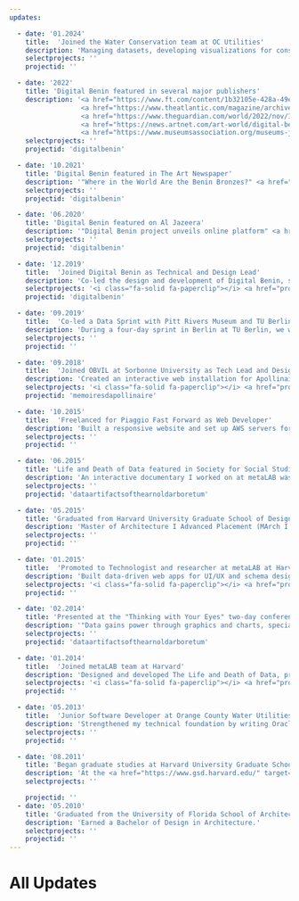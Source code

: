 ```yaml
---
updates:

  - date: '01.2024'
    title:  'Joined the Water Conservation team at OC Utilities'
    description: 'Managing datasets, developing visualizations for consumption trends, and establishing data workflows to support community‑focused water conservation initiatives.'
    selectprojects: ''
    projectid: ''

  - date: '2022'
    title: 'Digital Benin featured in several major publishers'
    description: '<a href="https://www.ft.com/content/1b32105e-428a-49e8-b2f2-d3ba381c4c65" target="_blank">The Financial Times ↗</a>, 
                  <a href="https://www.theatlantic.com/magazine/archive/2022/10/benin-bronzes-nigeria-return-stolen-art/671245/" target="_blank">The Atlantic ↗</a>, 
                  <a href="https://www.theguardian.com/world/2022/nov/10/digital-benin-reunites-thousands-of-objects-scattered-after-british-looting" target="_blank">The Guardian ↗</a>, 
                  <a href="https://news.artnet.com/art-world/digital-benin-markk-benin-bronzes-2205398" target="_blank">artnet ↗</a>, 
                  <a href="https://www.museumsassociation.org/museums-journal/news/2022/11/digital-benin-project-unveils-online-platform" target="_blank">Museums Association ↗</a>'
    selectprojects: ''
    projectid: 'digitalbenin'

  - date: '10.2021'
    title: 'Digital Benin featured in The Art Newspaper'
    description: '"Where in the World Are the Benin Bronzes?" <a href="https://www.aljazeera.com/features/2021/10/12/stealing-africa-how-britain-looted-the-continents-art" target="_blank">Read article ↗</a>'
    selectprojects: ''
    projectid: 'digitalbenin'

  - date: '06.2020'
    title: 'Digital Benin featured on Al Jazeera'
    description: '"Digital Benin project unveils online platform" <a href="https://www.theartnewspaper.com/2020/06/08/digital-benin-a-milestone-on-the-long-slow-journey-to-restitution" target="_blank"> Read article ↗</a>'
    selectprojects: ''
    projectid: 'digitalbenin'

  - date: '12.2019'
    title:  'Joined Digital Benin as Technical and Design Lead'
    description: 'Co-led the design and development of Digital Benin, shaping the concept, approach, and technical layout. Co-developed the backend, front-end, data feeds, and UX.'
    selectprojects: '<i class="fa-solid fa-paperclip"></i> <a href="projects/digitalbenin">View select projects</a>'
    projectid: 'digitalbenin'

  - date: '09.2019'
    title:  'Co-led a Data Sprint with Pitt Rivers Museum and TU Berlin'
    description: 'During a four‑day sprint in Berlin at TU Berlin, we worked with the Pitt Rivers Museum’s collection data to create prototypes, visualizations, and interactive narratives.'
    selectprojects: ''
    projectid: '' 

  - date: '09.2018'
    title:  'Joined OBVIL at Sorbonne University as Tech Lead and Designer'
    description: 'Created an interactive web installation for Apollinaire’s media objects and a centralized JSON metadata repository in collaboration with archivists across Paris.'
    selectprojects: '<i class="fa-solid fa-paperclip"></i> <a href="projects/memoiresdapollinaire">View select projects</a>'
    projectid: 'memoiresdapollinaire'

  - date: '10.2015'
    title:  'Freelanced for Piaggio Fast Forward as Web Developer'
    description: 'Built a responsive website and set up AWS servers for the launch of PFF’s <a href="https://piaggiofastforward.com/" target="_blank">Gita Robot ↗</a>. Provided on‑call support, handling updates, uptime monitoring, troubleshooting and feature enhancements.'
    selectprojects: ''
    projectid: ''

  - date: '06.2015'
    title: 'Life and Death of Data featured in Society for Social Studies of Science'
    description: 'An interactive documentary I worked on at metaLAB was published: "The Life and Death of Data" <a href="https://digitalsts.net/essays/the-life-and-death-of-data/" target="_blank"> Read article ↗</a>'
    selectprojects: ''
    projectid: 'dataartifactsofthearnoldarboretum'

  - date: '05.2015'
    title: 'Graduated from Harvard University Graduate School of Design'
    description: 'Master of Architecture I Advanced Placement (MArch I AP)'
    selectprojects: ''
    projectid: ''

  - date: '01.2015'
    title:  'Promoted to Technologist and researcher at metaLAB at Harvard'
    description: 'Built data-driven web apps for UI/UX and schema design, integrated Arnold Arboretum and Art Museum APIs, and created interactive visualizations for gallery exhibits'
    selectprojects: '<i class="fa-solid fa-paperclip"></i> <a href="projects/curariumsatellite">View select projects</a>'
    projectid: ''

  - date: '02.2014'
    title: 'Presented at the "Thinking with Your Eyes" two-day conference'
    description: '"Data gains power through graphics and charts, specialists say" <a href="https://phys.org/news/2014-03-gains-power-graphics-specialists.html" target="_blank">Read article ↗</a>'
    selectprojects: ''
    projectid: 'dataartifactsofthearnoldarboretum'

  - date: '01.2014'
    title:  'Joined metaLAB team at Harvard'
    description: 'Designed and developed The Life and Death of Data, processing Arboretum plant datasets and building interactive JavaScript visualizations.'
    selectprojects: '<i class="fa-solid fa-paperclip"></i> <a href="projects/dataartifactsofthearnoldarboretum">View select projects</a>'
    projectid: ''

  - date: '05.2013'
    title:  'Junior Software Developer at Orange County Water Utilities'
    description: 'Strengthened my technical foundation by writing Oracle SQL queries, automating Excel reports, and developing a Visual Basic GUI for file management.'
    selectprojects: ''
    projectid: ''

  - date: '08.2011'
    title: 'Began graduate studies at Harvard University Graduate School of Design'
    description: 'At the <a href="https://www.gsd.harvard.edu/" target="_blank">GSD</a>, I discovered my interest in computational design and took courses in full‑stack web development, database management, and design thinking.'
    selectprojects: ''

    projectid: ''
  - date: '05.2010'
    title: 'Graduated from the University of Florida School of Architecture'
    description: 'Earned a Bachelor of Design in Architecture.'
    selectprojects: ''
    projectid: ''
---
```


<!-- Updates listing -->
# All Updates
